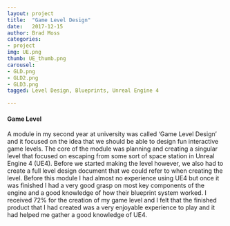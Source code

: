 ```yaml
---
layout: project
title:  "Game Level Design"
date:   2017-12-15
author: Brad Moss
categories:
- project
img: UE.png
thumb: UE_thumb.png
carousel:
- GLD.png
- GLD2.png
- GLD3.png
tagged: Level Design, Blueprints, Unreal Engine 4

---
```

#### Game Level

A module in my second year at university was called ‘Game Level Design’ and it focused on the idea that we should be able to design fun interactive game levels. The core of the module was planning and creating a singular level that focused on escaping from some sort of space station in Unreal Engine 4 (UE4). Before we started making the level however, we also had to create a full level design document that we could refer to when creating the level. Before this module I had almost no experience using UE4 but once it was finished I had a very good grasp on most key components of the engine and a good knowledge of how their blueprint system worked. I received 72% for the creation of my game level and I felt that the finished product that I had created was a very enjoyable experience to play and it had helped me gather a good knowledge of UE4.


